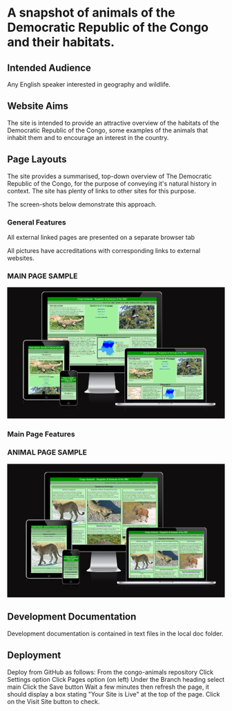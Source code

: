 # A snapshot of animals of the Democratic Republic of the Congo and their habitats.

## Intended Audience
Any English speaker interested in geography and wildlife.

## Website Aims
The site is intended to provide an attractive overview of the habitats of 
the Democratic Republic of the Congo, some examples of the animals that inhabit them 
and to encourage an interest in the country.

## Page Layouts
The site provides a summarised, top-down overview of The Democratic Republic of the Congo,
for the purpose of conveying it's natural history in context. The site has plenty of links
to other sites for this purpose.

The screen-shots below demonstrate this approach.

### General Features
All external linked pages are presented on a separate browser tab

All pictures have accreditations with corresponding links to external websites.

### MAIN PAGE SAMPLE

![Snapshot Main Page](/assets/images/congo-animals-samples.png)

### Main Page Features

### ANIMAL PAGE SAMPLE

![Snapshot Savanna Animals](/assets/images/savanna-animals-samples.png)

## Development Documentation
Development documentation is contained in text files in the local doc folder.

## Deployment
Deploy from GitHub as follows:
    From the congo-animals repository
    Click Settings option
    Click Pages option (on left)
    Under the Branch heading select main
    Click the Save button
    Wait a few minutes then refresh the page, it should display
        a box stating "Your Site is Live" at the top of the page.
    Click on the Visit Site button to check.
